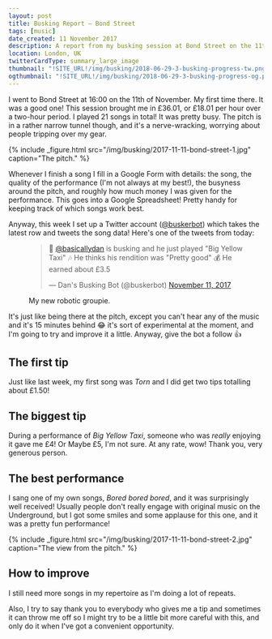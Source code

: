 ```yaml
---
layout: post
title: Busking Report – Bond Street
tags: [music]
date_created: 11 November 2017
description: A report from my busking session at Bond Street on the 11th of November!
location: London, UK
twitterCardType: summary_large_image
thumbnail: "!SITE_URL!/img/busking/2018-06-29-3-busking-progress-tw.png"
ogthumbnail: "!SITE_URL!/img/busking/2018-06-29-3-busking-progress-og.png"
---
```


I went to Bond Street at 16:00 on the 11th of November. My first time there. It was a good one! This session brought me in £36.01, or £18.01 per hour over a two-hour period. I played 21 songs in total! It was pretty busy. The pitch is in a rather narrow tunnel though, and it's a nerve-wracking, worrying about people tripping over my gear.

{% include _figure.html src="/img/busking/2017-11-11-bond-street-1.jpg" caption="The pitch." %}

Whenever I finish a song I fill in a Google Form with details: the song, the quality of the performance (I'm not always at my best!), the busyness around the pitch, and roughly how much money I was given for the performance. This goes into a Google Spreadsheet! Pretty handy for keeping track of which songs work best.

Anyway, this week I set up a Twitter account ([@buskerbot](https://twitter.com/buskerbot)) which takes the latest row and tweets the song data! Here's one of the tweets from today:

<figure class="center">
	<blockquote class="twitter-tweet tw-align-center" data-lang="en"><p lang="en" dir="ltr">🎸 <a href="https://twitter.com/basicallydan?ref_src=twsrc%5Etfw">@basicallydan</a> is busking and he just played &quot;Big Yellow Taxi&quot; 🎶 He thinks his rendition was &quot;Pretty good&quot; 💰 He earned about £3.5</p>&mdash; Dan&#39;s Busking Bot (@buskerbot) <a href="https://twitter.com/buskerbot/status/929401526673604608?ref_src=twsrc%5Etfw">November 11, 2017</a></blockquote>
	<script async src="https://platform.twitter.com/widgets.js" charset="utf-8"></script>
	<figcaption>My new robotic groupie.</figcaption>
</figure>

It's just like being there at the pitch, except you can't hear any of the music and it's 15 minutes behind 😂 it's sort of experimental at the moment, and I'm going to try and improve it a little. Anyway, give the bot a follow 👍

## The first tip

Just like last week, my first song was _Torn_ and I did get two tips totalling about £1.50!

## The biggest tip

During a performance of _Big Yellow Taxi_, someone who was _really_ enjoying it gave me £4! Or Maybe £5, I'm not sure. At any rate, wow! Thank you, very generous person.

## The best performance

I sang one of my own songs, _Bored bored bored_, and it was surprisingly well received! Usually people don't really engage with original music on the Underground, but I got some smiles and some applause for this one, and it was a pretty fun performance!

{% include _figure.html src="/img/busking/2017-11-11-bond-street-2.jpg" caption="The view from the pitch." %}

## How to improve

I still need more songs in my repertoire as I'm doing a lot of repeats. 

Also, I try to say thank you to everybody who gives me a tip and sometimes it can throw me off so I might try to be a little bit more careful with this, and only do it when I've got a convenient opportunity.
